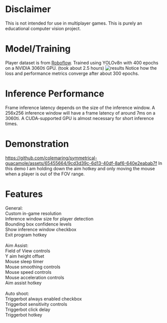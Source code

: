 # Disclaimer
This is not intended for use in multiplayer games. This is purely an educational computer vision project.

# Model/Training
Player dataset is from [Roboflow](https://universe.roboflow.com/cb/cs2-vlya3/dataset/16). Trained using YOLOv8n with 400 epochs on a NVIDIA 3060ti GPU. (took about 2.5 hours)
![results](https://github.com/colemaring/symmetrical-guacamole/assets/65455664/4659e79e-87b6-4784-b7f1-41d36d8627fb)
Notice how the loss and performance metrics converge after about 300 epochs.

# Inference Performance
Frame inference latency depends on the size of the inference window. A 256x256 inference window will have a frame latency of around 7ms on a 3060ti. A CUDA-supported GPU is almost necessary for short inference times.

# Demonstration
https://github.com/colemaring/symmetrical-guacamole/assets/65455664/9cd3d39c-6d13-40df-8af6-640e2eabab7f
In this demo I am holding down the aim hotkey and only moving the mouse when a player is out of the FOV range.

# Features
General:<br>
Custom in-game resolution<br>
Inference window size for player detection<br>
Bounding box confidence levels<br>
Show inference window checkbox<br>
Exit program hotkey<br>
<br>
Aim Assist:<br>
Field of View controls<br>
Y aim height offset<br>
Mouse sleep timer<br>
Mouse smoothing controls<br>
Mouse speed controls<br>
Mouse acceleration controls<br>
Aim assist hotkey<br>
<br>
Auto shoot:<br>
Triggerbot always enabled checkbox<br>
Triggerbot sensitivity controls<br>
Triggerbot click delay<br>
Triggerbot hotkey<br>



